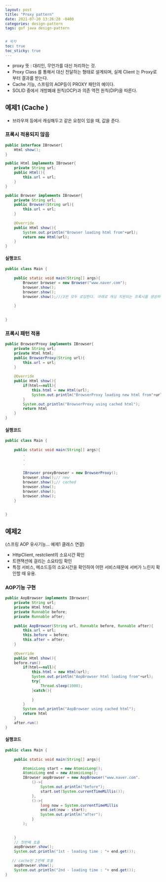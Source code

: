```yaml
---
layout: post
title: "Proxy pattern"
date: 2021-07-20 13:26:28 -0400
categories: design-pattern
tags: gof java design-pattern


# 목차
toc: true  
toc_sticky: true
---
```


- proxy 뜻 : 대리인, 무언가를 대신 처리하는 것.
- Proxy Class 를 통해서 대신 전달하는 형태로 설계되며, 실제  Client 는 Proxy로 부터 결과를 받는다.
- Cache 기능, 스프링의 AOP등이 PROXY 패턴의 예이다.
-  SOLID 중에서 개방폐쇄 원칙(OCP)과 의존 역전 원칙(DIP)을 따른다.
## 예제1 (Cache )

- 브라우져 등에서 캐싱해두고 같은 요청이 있을 때, 값을 준다.
### 프록시 적용되지 않음

```java
public interface IBrowser{
    Html show();
}
```
```java
public Html implements IBrowser{
    private String url;
    public Html(){
    	this.url = url;
    }
}
```

```java
public Browser implements IBrowser{
    private String url;
    public Browser(String url){
    	this.url = url;
    }
    
    @Override
    public Html show(){
    	System.out.println("Browser loading html from"+url);
    	return new Html(url);
    }
}
```



#### 실행코드
```java
public class Main {
   
    public static void main(String[] args){
    	Browser browser = new Browser("www.naver.com");
    	browser.show();
    	browser.show();
    	browser.show();///3번 모두 로딩한다. 아래로 캐싱 지원되는 프록시를 생성하여 진행해 보자.
    	
    }
    
   
}
```
### 프록시 패턴 적용
```java
public BrowserProxy implements IBrowser{
    private String url;
    private Html html;
    public BrowserProxy(String url){
    	this.url = url;
    }
    
    @Override
    public Html show(){
    	if(html==null){
			this.html = new Html(url);
            System.out.println("BrowserProxy loading new html from"+url);
    	}
    	System.out.println("BrowserProxy using cached html");
    	return html
    }
}
```

#### 실행코드
```java
public class Main {
   
    public static void main(String[] args){
    	.
    	.
    	.
    	
    	IBrowser proxyBrowser = new BrowserProxy();
    	browser.show();// new
    	browser.show();// cached
    	browser.show();
        browser.show();
        browser.show();
    }
    
   
}
```
## 예제2 
(스프링 AOP 유사기능... 예제1 클래스 연결)
- HttpClient, restclient의 소요시간 확인
- 트랜잭션에 걸리는 소요타임 확인
- 특정 서비스, 메소드등의 소요시간을 확인하여 어떤 서비스때문에 서버가 느린지 확인할 때 유용.

### AOP기능 구현
```java
public AopBrowser implements IBrowser{
    private String url;
    private Html html;
    private Runnable before;
    private Runnable after;
    
    public AopBrowser(String url, Runnable before, Runnable after){
    	this.url = url;
    	this.before = before;
    	this.after = after;
    }
    
    @Override
    public Html show(){
    before.run()
    	if(html==null){
			this.html = new Html(url);
            System.out.println("AopBrowser html loading from"+url);
            try{
            	Thread.sleep(1000);
            }catch(){
            
            }
    	}
    	System.out.println("AopBrowser using cached html");
    	return html
    }
    after.run()
}
```

#### 실행코드
```java
public class Main {
   
    public static void main(String[] args){

		AtomicLong start = new AtomicLong();
		AtomicLong end = new AtomicLong();
    	IBrowser aopBrowser = new AopBrowser("www.naver.com".
            ()->{
				System.out.println("before");
				start.set(System.currentTimeMillis());
            },
            ()->{
            	long now = System.currentTimeMillis
            	end.set(now - start);
				System.out.println("after");
            }
    	);
    	
    	
    }
    // 첫번째 호출
    aopBrowser.show();
    System.out.println("1st - loading time : "+ end.get());
   
   // cache된 2번째 호출
    aopBrowser.show();
    System.out.println("2nd - loading time : "+ end.get());
}
```